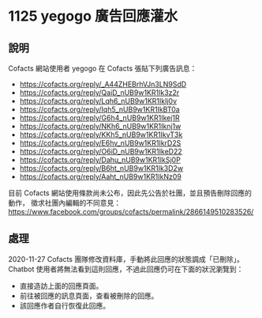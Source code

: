 # 1125 yegogo 廣告回應灌水

## 說明

Cofacts 網站使用者 yegogo 在 Cofacts 張貼下列廣告訊息：

- https://cofacts.org/reply/_A44ZHEBrhVJn3LN9SdD
- https://cofacts.org/reply/QaiD_nUB9w1KR1Ik3z2r
- https://cofacts.org/reply/Lqh6_nUB9w1KR1IkIj0v
- https://cofacts.org/reply/Iqh5_nUB9w1KR1IkBT0a
- https://cofacts.org/reply/G6h4_nUB9w1KR1Ikej1R
- https://cofacts.org/reply/NKh6_nUB9w1KR1Iknj1w
- https://cofacts.org/reply/KKh5_nUB9w1KR1IkvT3k
- https://cofacts.org/reply/E6hv_nUB9w1KR1IkrD2S
- https://cofacts.org/reply/O6iD_nUB9w1KR1IkeD22
- https://cofacts.org/reply/Dahu_nUB9w1KR1IkSj0P
- https://cofacts.org/reply/B6ht_nUB9w1KR1Ik3D2w
- https://cofacts.org/reply/Aaht_nUB9w1KR1IkNz09

目前 Cofacts 網站使用條款尚未公布，因此先公告於社團，並且預告刪除回應的動作，
徵求社團內編輯的不同意見：
https://www.facebook.com/groups/cofacts/permalink/2866149510283526/

## 處理

2020-11-27 Cofacts 團隊修改資料庫，手動將此回應的狀態調成「已刪除」。 Chatbot 使用者將無法看到這則回應，不過此回應仍可在下面的狀況瀏覽到：

- 直接造訪上面的回應頁面。
- 前往被回應的訊息頁面，查看被刪除的回應。
- 該回應作者自行恢復此回應。


